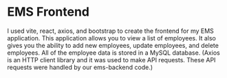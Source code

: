 # EMS Frontend 
I used vite, react, axios, and bootstrap to create the frontend for my EMS application.
This application allows you to view a list of employees. It also gives you the ability to add new employees, update employees, and delete employees.
All of the employee data is stored in a MySQL database.
(Axios is an HTTP client library and it was used to make API requests. These API requests were handled by our ems-backend code.)

